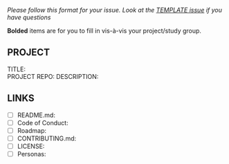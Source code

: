 _Please follow this format for your issue. Look at the [TEMPLATE issue](https://github.com/mozillascience/WOW-2017/issues/3) if you have questions_

**Bolded** items are for you to fill in vis-à-vis your project/study group.

## PROJECT

TITLE:  
PROJECT REPO: 
DESCRIPTION: 
## LINKS
- [ ] README.md: 
- [ ] Code of Conduct: 
- [ ] Roadmap: 
- [ ] CONTRIBUTING.md: 
- [ ] LICENSE:  
- [ ] Personas: 
